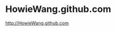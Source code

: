 HowieWang.github.com
==================

<a href="http://HowieWang.github.com">http://HowieWang.github.com</a>

